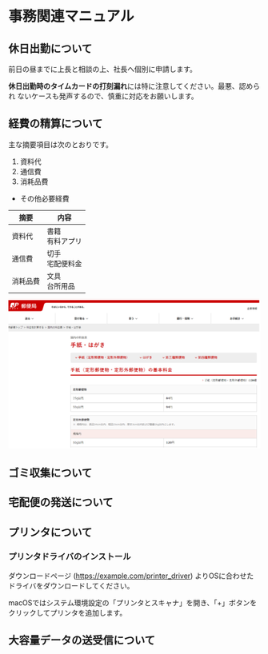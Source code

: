 # 事務関連マニュアル
## 休日出勤について
前日の昼までに上長と相談の上、社長へ個別に申請します。

**休日出勤時のタイムカードの打刻漏れ**には特に注意してください。最悪、認められ
ないケースも発声するので、慎重に対応をお願いします。

## 経費の精算について
主な摘要項目は次のとおりです。
1.  資料代
2.  通信費
3. 消耗品費
- その他必要経費

|摘要  |内容
|--|--
|資料代  |書籍<br>有料アプリ
|通信費  |切手<br>宅配便料金
|消耗品費  |文具<br>台所用品

![切手代](img/one_price.png)


## ゴミ収集について
## 宅配便の発送について
## プリンタについて
### プリンタドライバのインストール
ダウンロードページ (https://example.com/printer_driver) よりOSに合わせたドライバをダウンロードしてください。

macOSではシステム環境設定の「プリンタとスキャナ」を開き、「+」ボタンをクリックしてプリンタを追加します。

## 大容量データの送受信について